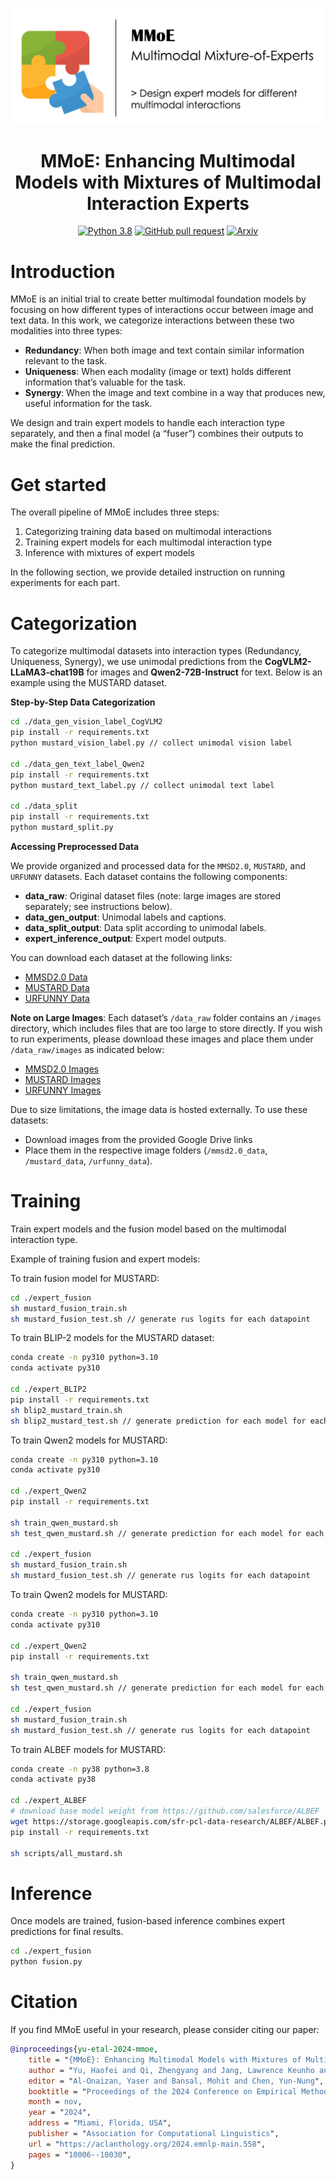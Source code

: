 ![mmoe](assets/mmoe.png)

<h1 align="center">MMoE: Enhancing Multimodal Models with Mixtures of Multimodal Interaction Experts</h1>

<div align="center">



[![Python 3.8](https://img.shields.io/badge/python-%E2%89%A53.10-blue)](https://www.python.org/downloads/release/python-3109/)
[![GitHub pull request](https://img.shields.io/badge/PRs-welcome-orange)](https://github.com/hiyouga/LLaMA-Factory/pulls)
[![Arxiv](https://img.shields.io/badge/arXiv-2311.09580-b31b1b)](https://arxiv.org/abs/2311.09580)

</div>

# Introduction

MMoE is an initial trial to create better multimodal foundation models by focusing on how different types of interactions occur between image and text data. In this work, we categorize interactions between these two modalities into three types:

- **Redundancy**: When both image and text contain similar information relevant to the task.
- **Uniqueness**: When each modality (image or text) holds different information that’s valuable for the task.
- **Synergy**: When the image and text combine in a way that produces new, useful information for the task.

We design and train expert models to handle each interaction type separately, and then a final model (a “fuser”) combines their outputs to make the final prediction.

# Get started

The overall pipeline of MMoE includes three steps:

1. Categorizing training data based on multimodal interactions
2. Training expert models for each multimodal interaction type
3. Inference with mixtures of expert models

In the following section, we provide detailed instruction on running experiments for each part.

# Categorization

To categorize multimodal datasets into interaction types (Redundancy, Uniqueness, Synergy), we use unimodal predictions from the **CogVLM2-LLaMA3-chat19B** for images and **Qwen2-72B-Instruct** for text. Below is an example using the MUSTARD dataset.

**Step-by-Step Data Categorization**

```bash
cd ./data_gen_vision_label_CogVLM2
pip install -r requirements.txt
python mustard_vision_label.py // collect unimodal vision label

cd ./data_gen_text_label_Qwen2
pip install -r requirements.txt
python mustard_text_label.py // collect unimodal text label

cd ./data_split
pip install -r requirements.txt
python mustard_split.py
```

**Accessing Preprocessed Data**

We provide organized and processed data for the `MMSD2.0`, `MUSTARD`, and `URFUNNY` datasets. Each dataset contains the following components:

- **data_raw**: Original dataset files (note: large images are stored separately; see instructions below).
- **data_gen_output**: Unimodal labels and captions.
- **data_split_output**: Data split according to unimodal labels.
- **expert_inference_output**: Expert model outputs.

You can download each dataset at the following links:

- [MMSD2.0 Data](https://drive.google.com/file/d/15PNO7Ve4k0S2SvASs_3lOCDulzlosVKC/view?usp=share_link)
- [MUSTARD Data](https://drive.google.com/file/d/15PNO7Ve4k0S2SvASs_3lOCDulzlosVKC/view?usp=share_link)
- [URFUNNY Data](https://drive.google.com/file/d/1kY44ewjhC5eUpN_Bw-3GjOmK8d2W4d2Y/view?usp=share_link)

**Note on Large Images**: Each dataset’s `/data_raw` folder contains an `/images` directory, which includes files that are too large to store directly. If you wish to run experiments, please download these images and place them under `/data_raw/images` as indicated below:

- [MMSD2.0 Images](https://drive.google.com/file/d/1b6WAOqYKuYybDmaEyyVanN9Ffx8QdJsN/view?usp=share_link)
- [MUSTARD Images](https://drive.google.com/file/d/1z4kCFM4gO0o18hKpFLIVUnzLtlIJDc1m/view?usp=share_link)
- [URFUNNY Images](https://drive.google.com/file/d/1p_z3s1zyga9EoGdTcne8qlWR2zMsjdPE/view?usp=share_link)

Due to size limitations, the image data is hosted externally. To use these datasets:

- Download images from the provided Google Drive links
- Place them in the respective image folders (`/mmsd2.0_data`, `/mustard_data`, `/urfunny_data`).

# Training

Train expert models and the fusion model based on the multimodal interaction type.

Example of training fusion and expert models:

To train fusion model for MUSTARD:

```bash
cd ./expert_fusion
sh mustard_fusion_train.sh
sh mustard_fusion_test.sh // generate rus logits for each datapoint
```

To train BLIP-2 models for the MUSTARD dataset:

```bash
conda create -n py310 python=3.10
conda activate py310

cd ./expert_BLIP2
pip install -r requirements.txt
sh blip2_mustard_train.sh
sh blip2_mustard_test.sh // generate prediction for each model for each datapoint
```

To train Qwen2 models for MUSTARD:

```bash
conda create -n py310 python=3.10
conda activate py310

cd ./expert_Qwen2
pip install -r requirements.txt

sh train_qwen_mustard.sh
sh test_qwen_mustard.sh // generate prediction for each model for each datapoint

cd ./expert_fusion
sh mustard_fusion_train.sh
sh mustard_fusion_test.sh // generate rus logits for each datapoint
```

To train Qwen2 models for MUSTARD:

```bash
conda create -n py310 python=3.10
conda activate py310

cd ./expert_Qwen2
pip install -r requirements.txt

sh train_qwen_mustard.sh
sh test_qwen_mustard.sh // generate prediction for each model for each datapoint

cd ./expert_fusion
sh mustard_fusion_train.sh
sh mustard_fusion_test.sh // generate rus logits for each datapoint
```
To train ALBEF models for MUSTARD:

```bash
conda create -n py38 python=3.8
conda activate py38

cd ./expert_ALBEF
# download base model weight from https://github.com/salesforce/ALBEF
wget https://storage.googleapis.com/sfr-pcl-data-research/ALBEF/ALBEF.pth
pip install -r requirements.txt

sh scripts/all_mustard.sh
```


# Inference

Once models are trained, fusion-based inference combines expert predictions for final results.

```bash
cd ./expert_fusion
python fusion.py
```

# Citation

If you find MMoE useful in your research, please consider citing our paper:

```bibtex
@inproceedings{yu-etal-2024-mmoe,
    title = "{MMoE}: Enhancing Multimodal Models with Mixtures of Multimodal Interaction Experts",
    author = "Yu, Haofei and Qi, Zhengyang and Jang, Lawrence Keunho and Salakhutdinov, Russ and Morency, Louis-Philippe and Liang, Paul Pu",
    editor = "Al-Onaizan, Yaser and Bansal, Mohit and Chen, Yun-Nung",
    booktitle = "Proceedings of the 2024 Conference on Empirical Methods in Natural Language Processing",
    month = nov,
    year = "2024",
    address = "Miami, Florida, USA",
    publisher = "Association for Computational Linguistics",
    url = "https://aclanthology.org/2024.emnlp-main.558",
    pages = "10006--10030",
}

```
